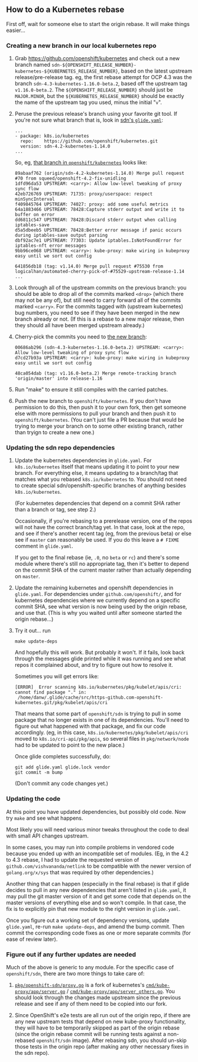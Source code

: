 ## How to do a Kubernetes rebase 

First off, wait for someone else to start the origin rebase. It will
make things easier...

### Creating a new branch in our local kubernetes repo

1. Grab https://github.com/openshift/kubernetes and check out a new
   branch named
   `sdn-${OPENSHIFT_RELEASE_NUMBER}-kubernetes-${KUBERNETES_RELEASE_NUMBER}`,
   based on the latest upstream release/pre-release tag. eg, the first
   rebase attempt for OCP 4.3 was the branch
   `sdn-4.3-kubernetes-1.16.0-beta.2`, based off the upstream tag
   `v1.16.0-beta.2`. The `${OPENSHIFT_RELEASE_NUMBER}` should just be
   `MAJOR.MINOR`, but the `${KUBERNETES_RELEASE_NUMBER}` should be
   exactly the name of the upstream tag you used, minus the initial
   "`v`".

3. Peruse the previous release's branch using your favorite git tool.
   If you're not sure what branch that is, look in [sdn's
   `glide.yaml`](./glide.yaml):

       ...
       - package: k8s.io/kubernetes
         repo:    https://github.com/openshift/kubernetes.git
         version: sdn-4.2-kubernetes-1.14.0
       ...

   So, eg, [that branch in
   `openshift/kubernetes`](https://github.com/openshift/kubernetes/commits/sdn-4.2-kubernetes-1.14.0)
   looks like:

       89abaaf762 (origin/sdn-4.2-kubernetes-1.14.0) Merge pull request #70 from squeed/openshift-4.2-fix-unidling
       1dfd96da53 UPSTREAM: <carry>: Allow low-level tweaking of proxy sync flow
       42eb726769 UPSTREAM: 71735: proxy/userspace: respect minSyncInterval
       f409845764 UPSTREAM: 74027: proxy: add some useful metrics
       64a1883466 UPSTREAM: 78428:Capture stderr output and write it to buffer on error
       dd6811c547 UPSTREAM: 78428:Discard stderr output when calling iptables-save
       d5a5dbeeb5 UPSTREAM: 78428:Better error message if panic occurs during iptables-save output parsing
       dbf92ac7e1 UPSTREAM: 77303: Update iptables.IsNotFoundError for iptables-nft error messages
       9bb96ce068 UPSTREAM: <carry>: kube-proxy: make wiring in kubeproxy easy until we sort out config
   
       641856db18 (tag: v1.14.0) Merge pull request #75530 from logicalhan/automated-cherry-pick-of-#75529-upstream-release-1.14
       ...

4. Look through all of the upstream commits on the previous branch:
   you should be able to drop all of the commits marked `<drop>`
   (which there may not be any of), but still need to carry forward
   all of the commits marked `<carry>`. For the commits tagged with
   (upstream kubernetes) bug numbers, you need to see if they have
   been merged in the new branch already or not. (If this is a rebase
   to a new major release, then they should all have been merged
   upstream already.)

5. Cherry-pick the commits you need to [the new
   branch](https://github.com/openshift/kubernetes/commits/sdn-4.3-kubernetes-1.16.0-beta.2):

       00686ab296 (sdn-4.3-kubernetes-1.16.0-beta.2) UPSTREAM: <carry>: Allow low-level tweaking of proxy sync flow
       d7cd27b93a UPSTREAM: <carry>: kube-proxy: make wiring in kubeproxy easy until we sort out config
    
       48ca054dab (tag: v1.16.0-beta.2) Merge remote-tracking branch 'origin/master' into release-1.16

6. Run "make" to ensure it still compiles with the carried patches.

7. Push the new branch to `openshift/kubernetes`. If you don't have
   permission to do this, then push it to your own fork, then get
   someone else with more permissions to pull your branch and then
   push it to `openshift/kubernetes`. (You can't just file a PR
   because that would be trying to merge your branch on to some other
   existing branch, rather than tryign to create a new one.)

### Updating the sdn repo dependencies

1. Update the kubernetes dependencies in `glide.yaml`. For
   `k8s.io/kubernetes` itself that means updating it to point to your
   new branch. For everything else, it means updating to a branch/tag
   that matches what you rebased `k8s.io/kubernetes` to. You should not
   need to create special sdn/openshift-specific branches of anything
   besides `k8s.io/kubernetes`.

   (For kubernetes dependencies that depend on a commit SHA rather
   than a branch or tag, see step 2.)

   Occasionally, if you're rebasing to a prerelease version, one of
   the repos will not have the correct branch/tag yet. In that case,
   look at the repo, and see if there's another recent tag (eg, from
   the previous beta) or else see if `master` can reasonably be used.
   If you do this leave a `# FIXME` comment in `glide.yaml`.

   If you get to the final rebase (ie, `.0`, no `beta` or `rc`) and
   there's some module where there's still no appropriate tag, then
   it's better to depend on the commit SHA of the current master
   rather than actually depending on `master`.

2. Update the remaining kubernetes and openshift dependencies in
   `glide.yaml`. For dependencies under `github.com/openshift/`, and
   for kubernetes dependencies where we currently depend on a specific
   commit SHA, see what version is now being used by the origin
   rebase, and use that. (This is why you waited until after someone
   started the origin rebase...)

3. Try it out... run

       make update-deps

   And hopefully this will work. But probably it won't. If it fails,
   look back through the messages glide printed while it was running
   and see what repos it complained about, and try to figure out how
   to resolve it.

   Sometimes you will get errors like:

       [ERROR]	Error scanning k8s.io/kubernetes/pkg/kubelet/apis/cri: cannot find package "." in:
       	/home/danw/.glide/cache/src/https-github.com-openshift-kubernetes.git/pkg/kubelet/apis/cri

   That means that some part of `openshift/sdn` is trying to pull in
   some package that no longer exists in one of its dependencies.
   You'll need to figure out what happened with that package, and fix
   our code accordingly. (eg, in this case,
   `k8s.io/kubernetes/pkg/kubelet/apis/cri` moved to
   `k8s.io/cri-api/pkg/apis`, so several files in `pkg/network/node`
   had to be updated to point to the new place.)

   Once glide completes successfully, do:

       git add glide.yaml glide.lock vendor
       git commit -m bump

   (Don't commit any code changes yet.)

### Updating the code

At this point you have updated dependencies, but possibly old code.
Now try `make` and see what happens.

Most likely you will need various minor tweaks throughout the code to
deal with small API changes upstream.

In some cases, you may run into compile problems in vendored code
because you ended up with an incompatible set of modules. (Eg, in the
4.2 to 4.3 rebase, I had to update the requested version of
`github.com/vishvananda/netlink` to be compatible with the newer
version of `golang.org/x/sys` that was required by other
dependencies.)

Another thing that can happen (especially in the final rebase) is that
if glide decides to pull in any new dependencies that aren't listed in
`glide.yaml`, it may pull the git master version of it and get some
code that depends on the master versions of everything else and so
won't compile. In that case, the fix is to explicitly pin that new
module to the right version in `glide.yaml`.

Once you figure out a working set of dependency versions, update
`glide.yaml`, re-run `make update-deps`, and amend the bump commit.
Then commit the corresponding code fixes as one or more separate
commits (for ease of review later).

### Figure out if any further updates are needed

Much of the above is generic to any module. For the specific case of
`openshift/sdn`, there are two more things to take care of:

1. [`pkg/openshift-sdn/proxy.go`](./pkg/openshift-sdn/proxy.go) is a
   fork of kubernetes's
   [`cmd/kube-proxy/app/server.go`](./vendor/k8s.io/kubernetes/cmd/kube-proxy/app/server.go)
   /
   [`cmd/kube-proxy/app/server_others.go`](./vendor/k8s.io/kubernetes/cmd/kube-proxy/app/server_others.go).
   You should look through the changes made upstream since the
   previous release and see if any of them need to be copied into our
   fork.

2. Since OpenShift's e2e tests are all run out of the origin repo, if
   there are any new upstream tests that depend on new kube-proxy
   functionality, they will have to be temporarily skipped as part of
   the origin rebase (since the origin rebase commit will be running
   tests against a non-rebased `openshift/sdn` image). After rebasing
   sdn, you should un-skip those tests in the origin repo (after
   making any other necessary fixes in the sdn repo).
